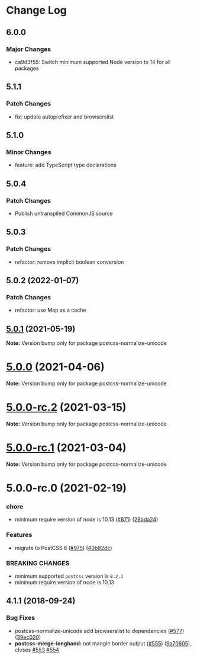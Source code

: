 # Change Log

## 6.0.0

### Major Changes

- ca9d3f55: Switch minimum supported Node version to 14 for all packages

## 5.1.1

### Patch Changes

- fix: update autoprefixer and browserslist

## 5.1.0

### Minor Changes

- feature: add TypeScript type declarations

## 5.0.4

### Patch Changes

- Publish untranspiled CommonJS source

## 5.0.3

### Patch Changes

- refactor: remove implicit boolean conversion

## 5.0.2 (2022-01-07)

### Patch Changes

- refactor: use Map as a cache

## [5.0.1](https://github.com/cssnano/cssnano/compare/postcss-normalize-unicode@5.0.0...postcss-normalize-unicode@5.0.1) (2021-05-19)

**Note:** Version bump only for package postcss-normalize-unicode

# [5.0.0](https://github.com/cssnano/cssnano/compare/postcss-normalize-unicode@5.0.0-rc.2...postcss-normalize-unicode@5.0.0) (2021-04-06)

**Note:** Version bump only for package postcss-normalize-unicode

# [5.0.0-rc.2](https://github.com/cssnano/cssnano/compare/postcss-normalize-unicode@5.0.0-rc.1...postcss-normalize-unicode@5.0.0-rc.2) (2021-03-15)

**Note:** Version bump only for package postcss-normalize-unicode

# [5.0.0-rc.1](https://github.com/cssnano/cssnano/compare/postcss-normalize-unicode@5.0.0-rc.0...postcss-normalize-unicode@5.0.0-rc.1) (2021-03-04)

**Note:** Version bump only for package postcss-normalize-unicode

# 5.0.0-rc.0 (2021-02-19)

### chore

- minimum require version of node is 10.13 ([#871](https://github.com/cssnano/cssnano/issues/871)) ([28bda24](https://github.com/cssnano/cssnano/commit/28bda243e32ce3ba89b3c358a5f78727b3732f11))

### Features

- migrate to PostCSS 8 ([#975](https://github.com/cssnano/cssnano/issues/975)) ([40b82dc](https://github.com/cssnano/cssnano/commit/40b82dca7f53ac02cd4fe62846dec79b898ccb49))

### BREAKING CHANGES

- minimum supported `postcss` version is `8.2.1`
- minimum require version of node is 10.13

## 4.1.1 (2018-09-24)

### Bug Fixes

- postcss-normalize-unicode add browserslist to dependencies ([#577](https://github.com/cssnano/cssnano/issues/577)) ([39ec020](https://github.com/cssnano/cssnano/commit/39ec020d9d6fc6ed72bf8de6e856752726d4fb51))
- **postcss-merge-longhand:** not mangle border output ([#555](https://github.com/cssnano/cssnano/issues/555)) ([9a70605](https://github.com/cssnano/cssnano/commit/9a706050b621e7795a9bf74eb7110b5c81804ffe)), closes [#553](https://github.com/cssnano/cssnano/issues/553) [#554](https://github.com/cssnano/cssnano/issues/554)
